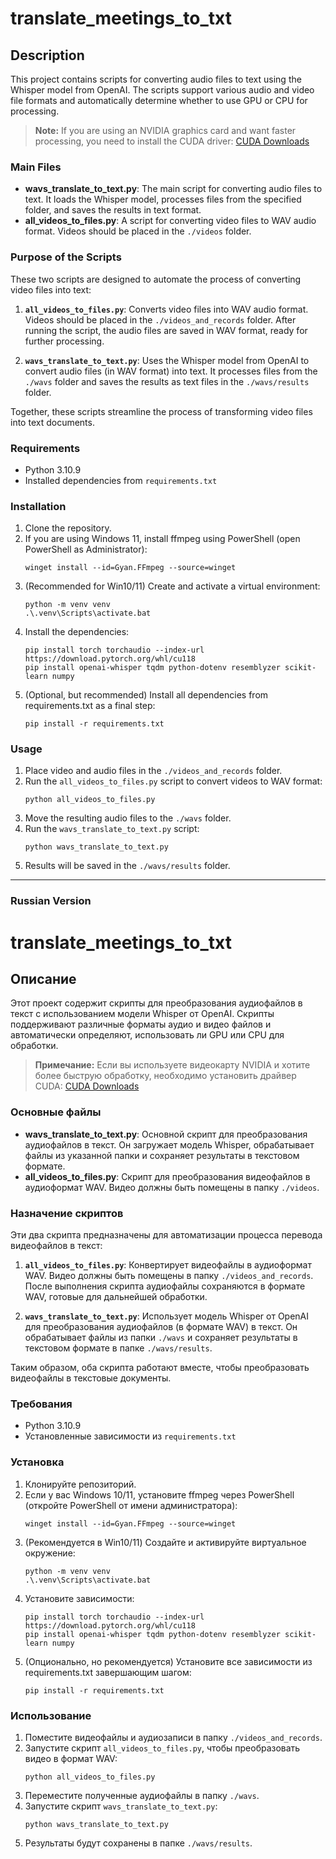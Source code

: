 # translate_meetings_to_txt

## Description

This project contains scripts for converting audio files to text using the Whisper model from OpenAI. The scripts support various audio and video file formats and automatically determine whether to use GPU or CPU for processing.

> **Note:** If you are using an NVIDIA graphics card and want faster processing, you need to install the CUDA driver: [CUDA Downloads](https://developer.nvidia.com/cuda-downloads?target_os=Windows&target_arch=x86_64&target_version=11&target_type=exe_network)

### Main Files

- **wavs_translate_to_text.py**: The main script for converting audio files to text. It loads the Whisper model, processes files from the specified folder, and saves the results in text format.
- **all_videos_to_files.py**: A script for converting video files to WAV audio format. Videos should be placed in the `./videos` folder.

### Purpose of the Scripts

These two scripts are designed to automate the process of converting video files into text:

1. **`all_videos_to_files.py`**: Converts video files into WAV audio format. Videos should be placed in the `./videos_and_records` folder. After running the script, the audio files are saved in WAV format, ready for further processing.

2. **`wavs_translate_to_text.py`**: Uses the Whisper model from OpenAI to convert audio files (in WAV format) into text. It processes files from the `./wavs` folder and saves the results as text files in the `./wavs/results` folder.

Together, these scripts streamline the process of transforming video files into text documents.

### Requirements

- Python 3.10.9
- Installed dependencies from `requirements.txt`


### Installation

1. Clone the repository.
2. If you are using Windows 11, install ffmpeg using PowerShell (open PowerShell as Administrator):
   ```
   winget install --id=Gyan.FFmpeg --source=winget
   ```
3. (Recommended for Win10/11) Create and activate a virtual environment:
   ```
   python -m venv venv
   .\.venv\Scripts\activate.bat
   ```
4. Install the dependencies:
   ```
   pip install torch torchaudio --index-url https://download.pytorch.org/whl/cu118
   pip install openai-whisper tqdm python-dotenv resemblyzer scikit-learn numpy
   ```
5. (Optional, but recommended) Install all dependencies from requirements.txt as a final step:
   ```
   pip install -r requirements.txt
   ```

### Usage

1. Place video and audio files in the `./videos_and_records` folder.
2. Run the `all_videos_to_files.py` script to convert videos to WAV format:
   ```
   python all_videos_to_files.py
   ```
3. Move the resulting audio files to the `./wavs` folder.
4. Run the `wavs_translate_to_text.py` script:
   ```
   python wavs_translate_to_text.py
   ```
5. Results will be saved in the `./wavs/results` folder.

---

### Russian Version

# translate_meetings_to_txt

## Описание

Этот проект содержит скрипты для преобразования аудиофайлов в текст с использованием модели Whisper от OpenAI. Скрипты поддерживают различные форматы аудио и видео файлов и автоматически определяют, использовать ли GPU или CPU для обработки.

> **Примечание:** Если вы используете видеокарту NVIDIA и хотите более быструю обработку, необходимо установить драйвер CUDA: [CUDA Downloads](https://developer.nvidia.com/cuda-downloads?target_os=Windows&target_arch=x86_64&target_version=11&target_type=exe_network)

### Основные файлы

- **wavs_translate_to_text.py**: Основной скрипт для преобразования аудиофайлов в текст. Он загружает модель Whisper, обрабатывает файлы из указанной папки и сохраняет результаты в текстовом формате.
- **all_videos_to_files.py**: Скрипт для преобразования видеофайлов в аудиоформат WAV. Видео должны быть помещены в папку `./videos`.

### Назначение скриптов

Эти два скрипта предназначены для автоматизации процесса перевода видеофайлов в текст:

1. **`all_videos_to_files.py`**: Конвертирует видеофайлы в аудиоформат WAV. Видео должны быть помещены в папку `./videos_and_records`. После выполнения скрипта аудиофайлы сохраняются в формате WAV, готовые для дальнейшей обработки.

2. **`wavs_translate_to_text.py`**: Использует модель Whisper от OpenAI для преобразования аудиофайлов (в формате WAV) в текст. Он обрабатывает файлы из папки `./wavs` и сохраняет результаты в текстовом формате в папке `./wavs/results`.

Таким образом, оба скрипта работают вместе, чтобы преобразовать видеофайлы в текстовые документы.

### Требования

- Python 3.10.9
- Установленные зависимости из `requirements.txt`


### Установка

1. Клонируйте репозиторий.
2. Если у вас Windows 10/11, установите ffmpeg через PowerShell (откройте PowerShell от имени администратора):
   ```
   winget install --id=Gyan.FFmpeg --source=winget
   ```
3. (Рекомендуется в Win10/11) Создайте и активируйте виртуальное окружение:
   ```
   python -m venv venv
   .\.venv\Scripts\activate.bat
   ```
4. Установите зависимости:
   ```
   pip install torch torchaudio --index-url https://download.pytorch.org/whl/cu118
   pip install openai-whisper tqdm python-dotenv resemblyzer scikit-learn numpy
   ```
5. (Опционально, но рекомендуется) Установите все зависимости из requirements.txt завершающим шагом:
   ```
   pip install -r requirements.txt
   ```

### Использование

1. Поместите видеофайлы и аудиозаписи в папку `./videos_and_records`.
2. Запустите скрипт `all_videos_to_files.py`, чтобы преобразовать видео в формат WAV:
   ```
   python all_videos_to_files.py
   ```
3. Переместите полученные аудиофайлы в папку `./wavs`.
4. Запустите скрипт `wavs_translate_to_text.py`:
   ```
   python wavs_translate_to_text.py
   ```
5. Результаты будут сохранены в папке `./wavs/results`.